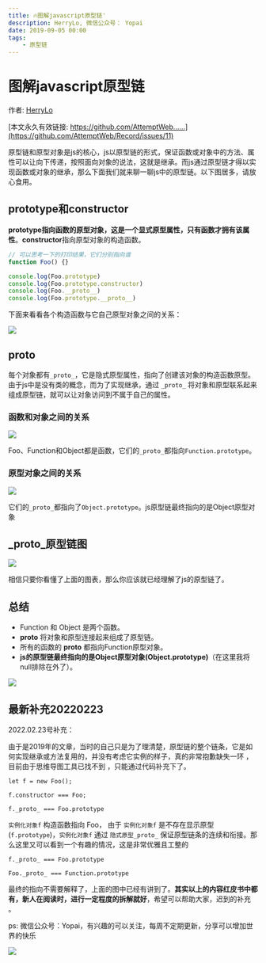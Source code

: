 ```yaml
---
title: 🔥图解javascript原型链'
description: HerryLo, 微信公众号： Yopai
date: 2019-09-05 00:00
tags: 
    - 原型链
---
```

# 图解javascript原型链

作者: [HerryLo](https://github.com/HerryLo)

[本文永久有效链接: https://github.com/AttemptWeb......](https://github.com/AttemptWeb/Record/issues/11)

原型链和原型对象是js的核心，js以原型链的形式，保证函数或对象中的方法、属性可以让向下传递，按照面向对象的说法，这就是继承。而js通过原型链才得以实现函数或对象的继承，那么下面我们就来聊一聊js中的原型链。以下图居多，请放心食用。

## prototype和constructor

**prototype指向函数的原型对象，这是一个显式原型属性，只有函数才拥有该属性**。**constructor**指向原型对象的构造函数。

```javascript
// 可以思考一下的打印结果，它们分别指向谁
function Foo() {}

console.log(Foo.prototype)
console.log(Foo.prototype.constructor)
console.log(Foo.__proto__)
console.log(Foo.prototype.__proto__)
```

下面来看看各个构造函数与它自己原型对象之间的关系：

![](/20190905/1567698491518.jpg)


## proto

每个对象都有```_proto_```，它是隐式原型属性，指向了创建该对象的构造函数原型。由于js中是没有类的概念，而为了实现继承，通过 ```_proto_``` 将对象和原型联系起来组成原型链，就可以让对象访问到不属于自己的属性。

### 函数和对象之间的关系

![](/20190905/1567698598618.jpg)

Foo、Function和Object都是函数，它们的```_proto_```都指向```Function.prototype```。

### 原型对象之间的关系

![](/20190905/1567698653683.jpg)

它们的```_proto_```都指向了```Object.prototype```。js原型链最终指向的是Object原型对象

## _proto_原型链图
![](/20190905/1567699387394.jpg)

相信只要你看懂了上面的图表，那么你应该就已经理解了js的原型链了。
## 总结
* Function 和 Object 是两个函数。
* __proto__ 将对象和原型连接起来组成了原型链。
* 所有的函数的 __proto__ 都指向Function原型对象。
* **js的原型链最终指向的是Object原型对象(Object.prototype)**（在这里我将null排除在外了）。

![](/20190905/1567698457129.jpg)

## 最新补充20220223
2022.02.23号补充：

由于是2019年的文章，当时的自己只是为了理清楚，原型链的整个链条，它是如何实现继承或方法复用的，并没有考虑它实例的样子，真的非常抱歉缺失一环 ，目前由于思维导图工具已找不到 ，只能通过代码补充下了。
```
let f = new Foo();

f.constructor === Foo;

f._proto_ === Foo.prototype
```
`实例化对象f` 构造函数指向 Foo， 由于 `实例化对象f` 是不存在显示原型(`f.prototype`)，`实例化对象f` 通过 `隐式原型_proto_` 保证原型链条的连续和衔接。那么这里又可以看到一个有趣的情况，这是非常优雅且工整的
```
f._proto_ === Foo.prototype

Foo._proto_ === Function.prototype
```
最终的指向不需要解释了，上面的图中已经有讲到了。**其实以上的内容红皮书中都有，新人在阅读时，进行一定程度的拆解就好**，希望可以帮助大家，迟到的补充 。


ps: 微信公众号：Yopai，有兴趣的可以关注，每周不定期更新，分享可以增加世界的快乐

![](/webChat1.png)






